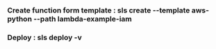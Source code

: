 
### Create function form template : sls create --template aws-python --path lambda-example-iam
### Deploy : sls deploy -v